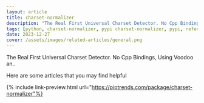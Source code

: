 ```yaml
---
layout: article
title: charset-normalizer
description: "The Real First Universal Charset Detector. No Cpp Bindings, Using Voodoo an.."
tags: [python, charset-normalizer, pypi charset-normalizer, pypi, references]
date: 2023-12-27
cover: /assets/images/related-articles/general.png
---
```


The Real First Universal Charset Detector. No Cpp Bindings, Using Voodoo an..

Here are some articles that you may find helpful

{% include link-preview.html url="https://piptrends.com/package/charset-normalizer"%}